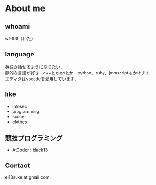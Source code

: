 # About me

## whoami
wt-l00（わた）

## language
英語が話せるようになりたい．  
静的な言語が好き．c++とかgoとか．python，ruby，javascriptもかけます．
エディタはvscodeを愛用しています．

## like
- infosec
- programming
- soccer
- clothes

## 競技プログラミング
- AtCoder : black13

## Contact
ei13suke at gmail.com

